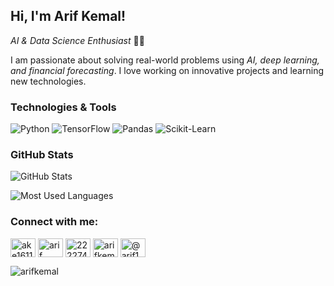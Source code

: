##  Hi, I'm Arif Kemal!

*AI & Data Science Enthusiast* 🧠💡

I am passionate about solving real-world problems using *AI, deep learning, and financial forecasting*. I love working on innovative projects and learning new technologies.

###  Technologies & Tools

![Python](https://img.shields.io/badge/Python-3776AB?style=for-the-badge&logo=python&logoColor=white)
![TensorFlow](https://img.shields.io/badge/TensorFlow-FF6F00?style=for-the-badge&logo=tensorflow&logoColor=white)
![Pandas](https://img.shields.io/badge/Pandas-150458?style=for-the-badge&logo=pandas&logoColor=white)
![Scikit-Learn](https://img.shields.io/badge/Scikit%20Learn-F7931E?style=for-the-badge&logo=scikit-learn&logoColor=white)

###  GitHub Stats

![GitHub Stats](https://github-readme-stats.vercel.app/api?username=arifkemal&show_icons=true&theme=rose)

![Most Used Languages](https://github-readme-stats.vercel.app/api/top-langs/?username=arifkemal&layout=compact&theme=rose)


<h3 align="left">Connect with me:</h3>
<p align="left">
<a href="https://twitter.com/ake1611" target="blank"><img align="center" src="https://raw.githubusercontent.com/rahuldkjain/github-profile-readme-generator/master/src/images/icons/Social/twitter.svg" alt="ake1611" height="30" width="40" /></a>    
<a href="https://www.linkedin.com/in/arif-kemal-erdönmez-8b3055220/" target="blank"><img align="center" src="https://raw.githubusercontent.com/rahuldkjain/github-profile-readme-generator/master/src/images/icons/Social/linked-in-alt.svg" alt="arif kemal erdönmez" height="30" width="40" /></a>
<a href="https://stackoverflow.com/users/22227496" target="blank"><img align="center" src="https://raw.githubusercontent.com/rahuldkjain/github-profile-readme-generator/master/src/images/icons/Social/stack-overflow.svg" alt="22227496" height="30" width="40" /></a>
<a href="https://instagram.com/_arifkemall_" target="blank"><img align="center" src="https://raw.githubusercontent.com/rahuldkjain/github-profile-readme-generator/master/src/images/icons/Social/instagram.svg" alt="arifkemall" height="30" width="40" /></a>
<a href="https://www.hackerrank.com/arif162003" target="blank"><img align="center" src="https://raw.githubusercontent.com/rahuldkjain/github-profile-readme-generator/master/src/images/icons/Social/hackerrank.svg" alt="@arif162003" height="30" width="40" /></a>
</p>


<p align="left"> <img src="https://komarev.com/ghpvc/?username=arifkemal&label=Profile%20views&color=0e75b6&style=flat" alt="arifkemal" /> </p>

